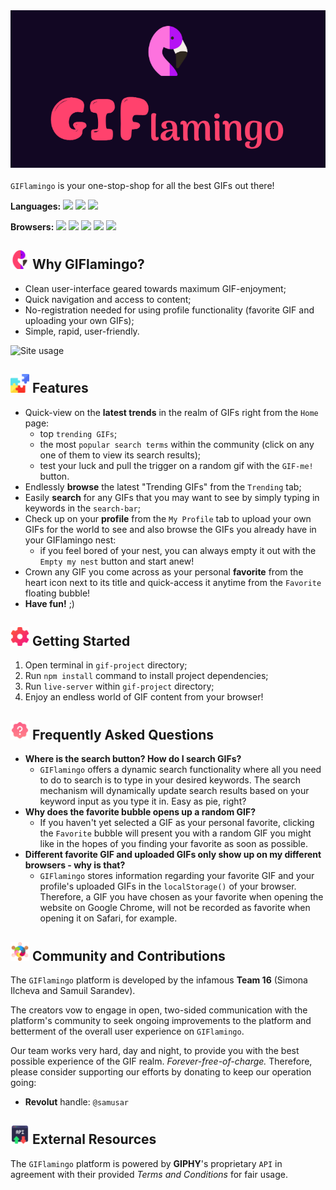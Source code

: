 <div style="display: flex; justify-content:center; margin-bottom:20px"><img src="/images/logo_readme.png" width="600"></div>

`GIFlamingo` is your one-stop-shop for all the best GIFs out there!

**Languages:** <img src="https://img.shields.io/badge/javascript-%23323330.svg?style=for-the-badge&logo=javascript&logoColor=%23F7DF1E" height="20"> <img src="https://img.shields.io/badge/html5-%23E34F26.svg?style=for-the-badge&logo=html5&logoColor=white" height="20"> <img src="https://img.shields.io/badge/css3-%231572B6.svg?style=for-the-badge&logo=css3&logoColor=white" height="20"> 

**Browsers:** <img src="https://img.shields.io/badge/Google%20Chrome-4285F4?style=for-the-badge&logo=GoogleChrome&logoColor=white" height="20"> <img src="https://img.shields.io/badge/Safari-000000?style=for-the-badge&logo=Safari&logoColor=white" height="20"> <img src="https://img.shields.io/badge/Edge-0078D7?style=for-the-badge&logo=Microsoft-edge&logoColor=white" height="20"> <img src="https://img.shields.io/badge/Firefox-FF7139?style=for-the-badge&logo=Firefox-Browser&logoColor=white" height="20"> <img src="https://img.shields.io/badge/Opera-FF1B2D?style=for-the-badge&logo=Opera&logoColor=white" height="20"> 

## <img src="./gif-project/images/output-onlinepngtools.png"  width="30" height="30"> Why GIFlamingo?

- Clean user-interface geared towards maximum GIF-enjoyment;
- Quick navigation and access to content;
- No-registration needed for using profile functionality (favorite GIF and uploading your own GIFs);
- Simple, rapid, user-friendly.

![Site usage](/images/site-use-gif.gif)

## <img src="./images/features.png"  width="30" height="30"> Features

- Quick-view on the **latest trends** in the realm of GIFs right from the `Home` page:
  - top `trending GIFs`;
  - the most `popular search terms` within the community (click on any one of them to view its search results);
  - test your luck and pull the trigger on a random gif with the `GIF-me!` button.
- Endlessly **browse** the latest "Trending GIFs" from the `Trending` tab;
- Easily **search** for any GIFs that you may want to see by simply typing in keywords in the `search-bar`;
- Check up on your **profile** from the `My Profile` tab to upload your own GIFs for the world to see and also browse the GIFs you already have in your GIFlamingo nest:
  - if you feel bored of your nest, you can always empty it out with the `Empty my nest` button and start anew!
- Crown any GIF you come across as your personal **favorite** from the heart icon next to its title and quick-access it anytime from the `Favorite` floating bubble!
- **Have fun!** ;)

## <img src="./images/setup.png"  width="30" height="30"> Getting Started

1. Open terminal in `gif-project` directory;
2. Run `npm install` command to install project dependencies;
3. Run `live-server` within `gif-project` directory;
4. Enjoy an endless world of GIF content from your browser!

## <img src="./images/faq.png"  width="30" height="30"> Frequently Asked Questions

- **Where is the search button? How do I search GIFs?**
  - `GIFlamingo` offers a dynamic search functionality where all you need to do to search is to type in your desired keywords. The search mechanism will dynamically update search results based on your keyword input as you type it in. Easy as pie, right?
- **Why does the favorite bubble opens up a random GIF?**
  - If you haven't yet selected a GIF as your personal favorite, clicking the `Favorite` bubble will present you with a random GIF you might like in the hopes of you finding your favorite as soon as possible.
- **Different favorite GIF and uploaded GIFs only show up on my different browsers - why is that?**
  - `GIFlamingo` stores information regarding your favorite GIF and your profile's uploaded GIFs in the `localStorage()` of your browser. Therefore, a GIF you have chosen as your favorite when opening the website on Google Chrome, will not be recorded as favorite when opening it on Safari, for example.

## <img src="./images/community.png"  width="30" height="30"> Community and Contributions

The `GIFlamingo` platform is developed by the infamous **Team 16** (Simona Ilcheva and Samuil Sarandev).

The creators vow to engage in open, two-sided communication with the platform's community to seek ongoing improvements to the platform and betterment of the overall user experience on `GIFlamingo`.

Our team works very hard, day and night, to provide you with the best possible experience of the GIF realm. *Forever-free-of-charge.* Therefore, please consider supporting our efforts by donating to keep our operation going:

- **Revolut** handle: `@samusar`

## <img src="./images/api.png"  width="30" height="30"> External Resources

The `GIFlamingo` platform is powered by **GIPHY**'s proprietary `API` in agreement with their provided *Terms and Conditions* for fair usage.